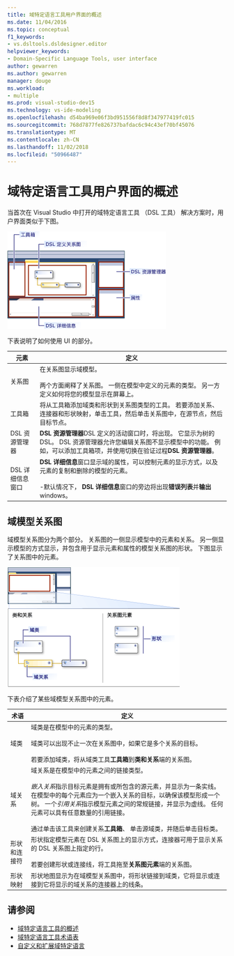 ```yaml
---
title: 域特定语言工具用户界面的概述
ms.date: 11/04/2016
ms.topic: conceptual
f1_keywords:
- vs.dsltools.dsldesigner.editor
helpviewer_keywords:
- Domain-Specific Language Tools, user interface
author: gewarren
ms.author: gewarren
manager: douge
ms.workload:
- multiple
ms.prod: visual-studio-dev15
ms.technology: vs-ide-modeling
ms.openlocfilehash: d54ba969e06f3bd951556f8d8f347977419fc015
ms.sourcegitcommit: 768d7877fe826737bafdac6c94c43ef70bf45076
ms.translationtype: MT
ms.contentlocale: zh-CN
ms.lasthandoff: 11/02/2018
ms.locfileid: "50966487"
---
```

# <a name="overview-of-the-domain-specific-language-tools-user-interface"></a>域特定语言工具用户界面的概述
当首次在 Visual Studio 中打开的域特定语言工具 （DSL 工具） 解决方案时，用户界面类似于下图。

 ![dsl 设计器](../modeling/media/dsl_designer.png)

 下表说明了如何使用 UI 的部分。

|**元素**|**定义**|
|-|-|
|关系图|在关系图显示域模型。<br /><br /> 两个方面阐释了关系图。 一侧在模型中定义的元素的类型。 另一方定义如何将您的模型显示在屏幕上。|
|工具箱|将从工具箱添加域类和形状到关系图类型的工具。 若要添加关系、 连接器和形状映射，单击工具，然后单击关系图中，在源节点，然后目标节点。|
|DSL 资源管理器|**DSL 资源管理器**DSL 定义的活动窗口时，将出现。 它显示为树的 DSL。 DSL 资源管理器允许您编辑关系图不显示模型中的功能。 例如，可以添加工具箱项，并使用切换在验证过程**DSL 资源管理器**。|
|DSL 详细信息窗口|**DSL 详细信息**窗口显示域的属性，可以控制元素的显示方式，以及元素的复制和删除的模型的元素。<br /><br /> -默认情况下， **DSL 详细信息**窗口的旁边将出现**错误列表**并**输出**windows。|

## <a name="the-domain-model-diagram"></a>域模型关系图
 域模型关系图分为两个部分。 关系图的一侧显示模型中的元素和关系。 另一侧显示模型的方式显示，并包含用于显示元素和属性的模型关系图的形状。 下图显示了关系图中的元素。

 ![具有泳道的 dsl 设计器](../modeling/media/dsl_desinger.png)

 下表介绍了某些域模型关系图中的元素。

|**术语**|**定义**|
|-|-|
|域类|域类是在模型中的元素的类型。<br /><br /> 域类可以出现不止一次在关系图中，如果它是多个关系的目标。<br /><br /> 若要添加域类，将从域类工具**工具箱**到**类和关系**端的关系图。|
|域关系|域关系是在模型中的元素之间的链接类型。<br /><br /> *嵌入关系*指示目标元素是拥有或所包含的源元素，并显示为一条实线。 在模型中的每个元素应为一个嵌入关系的目标，以确保该模型形成一个树。 一个*引用关系*指示模型元素之间的常规链接，并显示为虚线。 任何元素可以具有任意数量的引用链接。<br /><br /> 通过单击该工具来创建关系**工具箱**、 单击源域类，并随后单击目标类。|
|形状和连接符|形状指定模型元素在 DSL 关系图上的显示方式，连接器可用于显示关系的 DSL 关系图上指定的行。<br /><br /> 若要创建形状或连接线，将工具拖至**关系图元素**端的关系图。|
|形状映射|形状地图显示为在域模型关系图中，将形状链接到域类，它将显示或连接到它将显示的域关系的连接器上的线条。|

## <a name="see-also"></a>请参阅

- [域特定语言工具的概述](../modeling/overview-of-domain-specific-language-tools.md)
- [域特定语言工具术语表](https://msdn.microsoft.com/ca5e84cb-a315-465c-be24-76aa3df276aa)
- [自定义和扩展域特定语言](../modeling/customizing-and-extending-a-domain-specific-language.md)